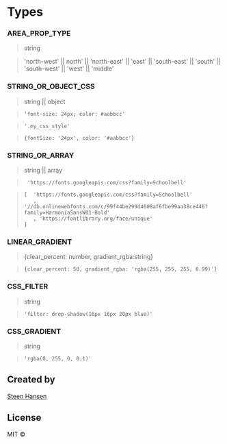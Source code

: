 

# Types

### AREA\_PROP\_TYPE
> string

> 'north-west' || north' || 'north-east'
  || 'east'
  || 'south-east'
  || 'south'
  || 'south-west'
  || 'west'
  || 'middle'

### STRING\_OR\_OBJECT\_CSS
> string || object
  
>     'font-size: 24px; color: #aabbcc' 

>     '.my_css_style' 

>     {fontSize: '24px', color: '#aabbcc'}


### STRING\_OR\_ARRAY
> string || array
  
>      'https://fonts.googleapis.com/css?family=Schoolbell'

>     [  'https://fonts.googleapis.com/css?family=Schoolbell'  
>	     , '//db.onlinewebfonts.com/c/99f44be299d4608af6fbe99aa38ce446?family=HarmoniaSansW01-Bold'  
>	     , 'https://fontlibrary.org/face/unique' 
>     ]     


### LINEAR\_GRADIENT
> {clear\_percent: number, gradient\_rgba:string}

>     {clear_percent: 50, gradient_rgba: 'rgba(255, 255, 255, 0.99)'}

### CSS\_FILTER
> string

>     'filter: drop-shadow(16px 16px 20px blue)'


### CSS\_GRADIENT
> string

>     'rgba(0, 255, 0, 0.1)'


## Created by

[Steen Hansen](https://github.com/steenhansen)

## License

MIT © 
